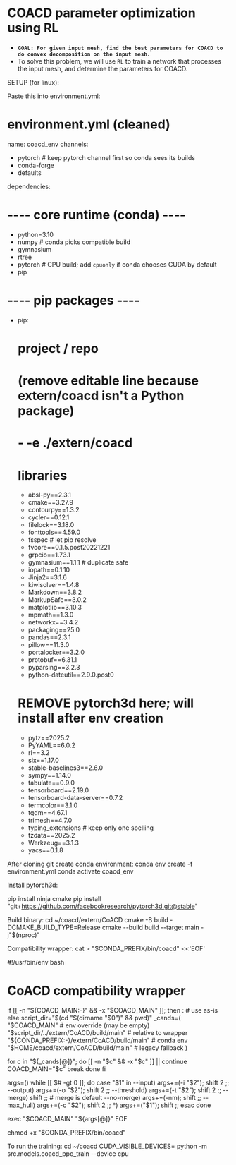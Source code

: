 # COACD parameter optimization using RL

- **`GOAL: For given input mesh, find the best parameters for COACD to do convex decomposition on the input mesh.`**
- To solve this problem, we will use `RL` to train a network that processes the input mesh, and determine the parameters for COACD.

SETUP (for linux): 

Paste this into environment.yml:

# environment.yml  (cleaned)
name: coacd_env
channels:
 - pytorch        # keep pytorch channel first so conda sees its builds
 - conda-forge
 - defaults


dependencies:
 # ---- core runtime (conda) ----
 - python=3.10
 - numpy                     # conda picks compatible build
 - gymnasium
 - rtree
 - pytorch                   # CPU build; add `cpuonly` if conda chooses CUDA by default
 - pip


 # ---- pip packages ----
 - pip:
     # project / repo
     # (remove editable line because extern/coacd isn't a Python package)
     # - -e ./extern/coacd


     # libraries
     - absl-py==2.3.1
     - cmake==3.27.9
     - contourpy==1.3.2
     - cycler==0.12.1
     - filelock==3.18.0
     - fonttools==4.59.0
     - fsspec                  # let pip resolve
     - fvcore==0.1.5.post20221221
     - grpcio==1.73.1
     - gymnasium==1.1.1        # duplicate safe
     - iopath==0.1.10
     - Jinja2==3.1.6
     - kiwisolver==1.4.8
     - Markdown==3.8.2
     - MarkupSafe==3.0.2
     - matplotlib==3.10.3
     - mpmath==1.3.0
     - networkx==3.4.2
     - packaging==25.0
     - pandas==2.3.1
     - pillow==11.3.0
     - portalocker==3.2.0
     - protobuf==6.31.1
     - pyparsing==3.2.3
     - python-dateutil==2.9.0.post0
     # REMOVE pytorch3d here; will install after env creation
     - pytz==2025.2
     - PyYAML==6.0.2
     - rl==3.2
     - six==1.17.0
     - stable-baselines3==2.6.0
     - sympy==1.14.0
     - tabulate==0.9.0
     - tensorboard==2.19.0
     - tensorboard-data-server==0.7.2
     - termcolor==3.1.0
     - tqdm==4.67.1
     - trimesh==4.7.0
     - typing_extensions        # keep only one spelling
     - tzdata==2025.2
     - Werkzeug==3.1.3
     - yacs==0.1.8

After cloning git create conda environment:
conda env create -f environment.yml 
conda activate coacd_env

Install pytorch3d:

pip install ninja cmake
pip install "git+https://github.com/facebookresearch/pytorch3d.git@stable"

Build binary:
cd ~/coacd/extern/CoACD
cmake -B build -DCMAKE_BUILD_TYPE=Release
cmake --build build --target main -j"$(nproc)"

Compatibility wrapper:
cat > "$CONDA_PREFIX/bin/coacd" <<'EOF'

#!/usr/bin/env bash
# CoACD compatibility wrapper
if [[ -n "${COACD_MAIN:-}" && -x "$COACD_MAIN" ]]; then
  : # use as-is
else
  script_dir="$(cd "$(dirname "$0")" && pwd)"
  _cands=(
    "$COACD_MAIN"                                   # env override (may be empty)
    "$script_dir/../extern/CoACD/build/main"        # relative to wrapper
    "${CONDA_PREFIX:-}/extern/CoACD/build/main"     # conda env
    "$HOME/coacd/extern/CoACD/build/main"           # legacy fallback
  )

  for c in "${_cands[@]}"; do
    [[ -n "$c" && -x "$c" ]] || continue
    COACD_MAIN="$c"
    break
  done
fi

args=()
while [[ $# -gt 0 ]]; do
  case "$1" in
    --input)       args+=(-i "$2"); shift 2 ;;
    --output)      args+=(-o "$2"); shift 2 ;;
    --threshold)   args+=(-t "$2"); shift 2 ;;
    --merge)       shift ;;                 # merge is default
    --no-merge)    args+=(-nm); shift ;;
    --max_hull)    args+=(-c "$2"); shift 2 ;;
    *)             args+=("$1"); shift ;;
  esac
done

exec "$COACD_MAIN" "${args[@]}"
EOF

chmod +x "$CONDA_PREFIX/bin/coacd"

To run the training:
cd ~/coacd
CUDA_VISIBLE_DEVICES=  python -m src.models.coacd_ppo_train --device cpu


